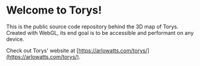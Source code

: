 # Welcome to Torys!

This is the public source code repository behind the 3D map of Torys. Created with WebGL, its end goal is to be accessible and performant on any device.

Check out Torys' website at [https://arlowatts.com/torys/](https://arlowatts.com/torys/).

